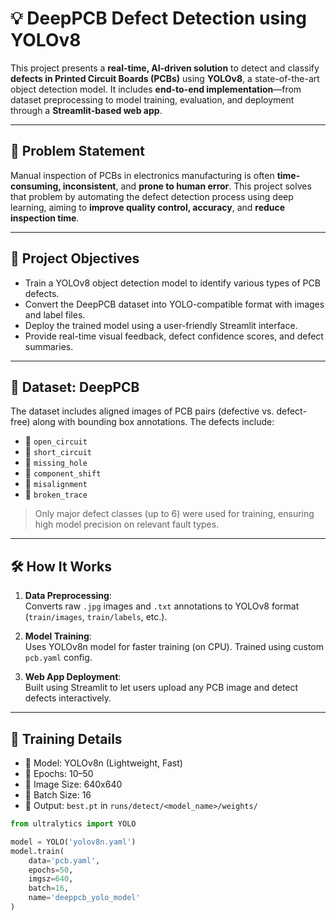 # 💡 DeepPCB Defect Detection using YOLOv8

This project presents a **real-time, AI-driven solution** to detect and classify **defects in Printed Circuit Boards (PCBs)** using **YOLOv8**, a state-of-the-art object detection model. It includes **end-to-end implementation**—from dataset preprocessing to model training, evaluation, and deployment through a **Streamlit-based web app**.

---

## 🧠 Problem Statement

Manual inspection of PCBs in electronics manufacturing is often **time-consuming, inconsistent**, and **prone to human error**. This project solves that problem by automating the defect detection process using deep learning, aiming to **improve quality control, accuracy**, and **reduce inspection time**.

---

## 🎯 Project Objectives

- Train a YOLOv8 object detection model to identify various types of PCB defects.
- Convert the DeepPCB dataset into YOLO-compatible format with images and label files.
- Deploy the trained model using a user-friendly Streamlit interface.
- Provide real-time visual feedback, defect confidence scores, and defect summaries.

---

## 📁 Dataset: DeepPCB

The dataset includes aligned images of PCB pairs (defective vs. defect-free) along with bounding box annotations. The defects include:

- 🔴 `open_circuit`
- 🔴 `short_circuit`
- 🔴 `missing_hole`
- 🔴 `component_shift`
- 🔴 `misalignment`
- 🔴 `broken_trace`

> Only major defect classes (up to 6) were used for training, ensuring high model precision on relevant fault types.

---

## 🛠️ How It Works

1. **Data Preprocessing**:  
   Converts raw `.jpg` images and `.txt` annotations to YOLOv8 format (`train/images`, `train/labels`, etc.).

2. **Model Training**:  
   Uses YOLOv8n model for faster training (on CPU). Trained using custom `pcb.yaml` config.

3. **Web App Deployment**:  
   Built using Streamlit to let users upload any PCB image and detect defects interactively.

---

## 🧪 Training Details

- 🔸 Model: YOLOv8n (Lightweight, Fast)
- 🔸 Epochs: 10–50
- 🔸 Image Size: 640x640
- 🔸 Batch Size: 16
- 🔸 Output: `best.pt` in `runs/detect/<model_name>/weights/`

```python
from ultralytics import YOLO

model = YOLO('yolov8n.yaml')
model.train(
    data='pcb.yaml',
    epochs=50,
    imgsz=640,
    batch=16,
    name='deeppcb_yolo_model'
)
